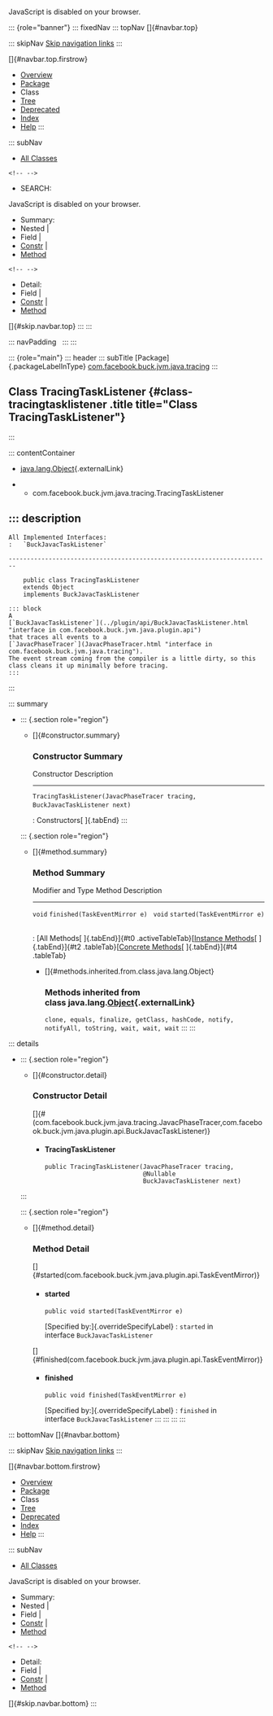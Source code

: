 <div>

JavaScript is disabled on your browser.

</div>

::: {role="banner"}
::: fixedNav
::: topNav
[]{#navbar.top}

::: skipNav
[Skip navigation links](#skip.navbar.top "Skip navigation links")
:::

[]{#navbar.top.firstrow}

-   [Overview](../../../../../../index.html)
-   [Package](package-summary.html)
-   Class
-   [Tree](package-tree.html)
-   [Deprecated](../../../../../../deprecated-list.html)
-   [Index](../../../../../../index-all.html)
-   [Help](../../../../../../help-doc.html)
:::

::: subNav
-   [All Classes](../../../../../../allclasses.html)

```{=html}
<!-- -->
```
-   SEARCH:

<div>

<div>

JavaScript is disabled on your browser.

</div>

</div>

<div>

-   Summary: 
-   Nested \| 
-   Field \| 
-   [Constr](#constructor.summary) \| 
-   [Method](#method.summary)

```{=html}
<!-- -->
```
-   Detail: 
-   Field \| 
-   [Constr](#constructor.detail) \| 
-   [Method](#method.detail)

</div>

[]{#skip.navbar.top}
:::
:::

::: navPadding
 
:::
:::

::: {role="main"}
::: header
::: subTitle
[Package]{.packageLabelInType} [com.facebook.buck.jvm.java.tracing](package-summary.html)
:::

## Class TracingTaskListener {#class-tracingtasklistener .title title="Class TracingTaskListener"}
:::

::: contentContainer
-   [java.lang.Object](http://docs.oracle.com/javase/7/docs/api/java/lang/Object.html?is-external=true "class or interface in java.lang"){.externalLink}

-   -   com.facebook.buck.jvm.java.tracing.TracingTaskListener

::: description
-   

    All Implemented Interfaces:
    :   `BuckJavacTaskListener`

    ------------------------------------------------------------------------

        public class TracingTaskListener
        extends Object
        implements BuckJavacTaskListener

    ::: block
    A
    [`BuckJavacTaskListener`](../plugin/api/BuckJavacTaskListener.html "interface in com.facebook.buck.jvm.java.plugin.api")
    that traces all events to a
    [`JavacPhaseTracer`](JavacPhaseTracer.html "interface in com.facebook.buck.jvm.java.tracing").
    The event stream coming from the compiler is a little dirty, so this
    class cleans it up minimally before tracing.
    :::
:::

::: summary
-   ::: {.section role="region"}
    -   []{#constructor.summary}

        ### Constructor Summary

          Constructor                                                                                      Description
          ------------------------------------------------------------------------------------------------ -------------
          `TracingTaskListener​(JavacPhaseTracer tracing,                    BuckJavacTaskListener next)`    

          : Constructors[ ]{.tabEnd}
    :::

    ::: {.section role="region"}
    -   []{#method.summary}

        ### Method Summary

          Modifier and Type   Method                          Description
          ------------------- ------------------------------- -------------
          `void`              `finished​(TaskEventMirror e)`    
          `void`              `started​(TaskEventMirror e)`     

          : [All Methods[ ]{.tabEnd}]{#t0 .activeTableTab}[[Instance
          Methods](javascript:show(2);)[ ]{.tabEnd}]{#t2
          .tableTab}[[Concrete
          Methods](javascript:show(8);)[ ]{.tabEnd}]{#t4 .tableTab}

        -   []{#methods.inherited.from.class.java.lang.Object}

            ### Methods inherited from class java.lang.[Object](http://docs.oracle.com/javase/7/docs/api/java/lang/Object.html?is-external=true "class or interface in java.lang"){.externalLink}

            `clone, equals, finalize, getClass, hashCode, notify, notifyAll, toString, wait, wait, wait`
    :::
:::

::: details
-   ::: {.section role="region"}
    -   []{#constructor.detail}

        ### Constructor Detail

        []{#<init>(com.facebook.buck.jvm.java.tracing.JavacPhaseTracer,com.facebook.buck.jvm.java.plugin.api.BuckJavacTaskListener)}

        -   #### TracingTaskListener

                public TracingTaskListener​(JavacPhaseTracer tracing,
                                           @Nullable
                                           BuckJavacTaskListener next)
    :::

    ::: {.section role="region"}
    -   []{#method.detail}

        ### Method Detail

        []{#started(com.facebook.buck.jvm.java.plugin.api.TaskEventMirror)}

        -   #### started

            ``` methodSignature
            public void started​(TaskEventMirror e)
            ```

            [Specified by:]{.overrideSpecifyLabel}
            :   `started` in interface `BuckJavacTaskListener`

        []{#finished(com.facebook.buck.jvm.java.plugin.api.TaskEventMirror)}

        -   #### finished

            ``` methodSignature
            public void finished​(TaskEventMirror e)
            ```

            [Specified by:]{.overrideSpecifyLabel}
            :   `finished` in interface `BuckJavacTaskListener`
    :::
:::
:::
:::

::: bottomNav
[]{#navbar.bottom}

::: skipNav
[Skip navigation links](#skip.navbar.bottom "Skip navigation links")
:::

[]{#navbar.bottom.firstrow}

-   [Overview](../../../../../../index.html)
-   [Package](package-summary.html)
-   Class
-   [Tree](package-tree.html)
-   [Deprecated](../../../../../../deprecated-list.html)
-   [Index](../../../../../../index-all.html)
-   [Help](../../../../../../help-doc.html)
:::

::: subNav
-   [All Classes](../../../../../../allclasses.html)

<div>

<div>

JavaScript is disabled on your browser.

</div>

</div>

<div>

-   Summary: 
-   Nested \| 
-   Field \| 
-   [Constr](#constructor.summary) \| 
-   [Method](#method.summary)

```{=html}
<!-- -->
```
-   Detail: 
-   Field \| 
-   [Constr](#constructor.detail) \| 
-   [Method](#method.detail)

</div>

[]{#skip.navbar.bottom}
:::
